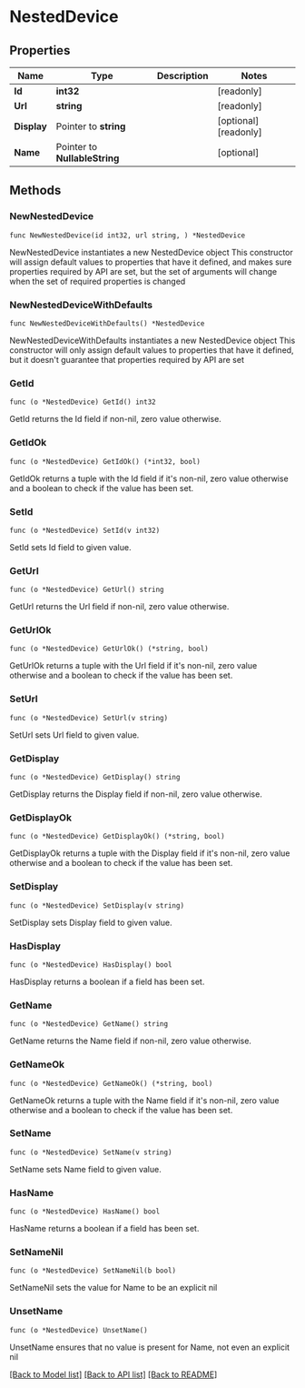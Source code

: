 # NestedDevice

## Properties

Name | Type | Description | Notes
------------ | ------------- | ------------- | -------------
**Id** | **int32** |  | [readonly] 
**Url** | **string** |  | [readonly] 
**Display** | Pointer to **string** |  | [optional] [readonly] 
**Name** | Pointer to **NullableString** |  | [optional] 

## Methods

### NewNestedDevice

`func NewNestedDevice(id int32, url string, ) *NestedDevice`

NewNestedDevice instantiates a new NestedDevice object
This constructor will assign default values to properties that have it defined,
and makes sure properties required by API are set, but the set of arguments
will change when the set of required properties is changed

### NewNestedDeviceWithDefaults

`func NewNestedDeviceWithDefaults() *NestedDevice`

NewNestedDeviceWithDefaults instantiates a new NestedDevice object
This constructor will only assign default values to properties that have it defined,
but it doesn't guarantee that properties required by API are set

### GetId

`func (o *NestedDevice) GetId() int32`

GetId returns the Id field if non-nil, zero value otherwise.

### GetIdOk

`func (o *NestedDevice) GetIdOk() (*int32, bool)`

GetIdOk returns a tuple with the Id field if it's non-nil, zero value otherwise
and a boolean to check if the value has been set.

### SetId

`func (o *NestedDevice) SetId(v int32)`

SetId sets Id field to given value.


### GetUrl

`func (o *NestedDevice) GetUrl() string`

GetUrl returns the Url field if non-nil, zero value otherwise.

### GetUrlOk

`func (o *NestedDevice) GetUrlOk() (*string, bool)`

GetUrlOk returns a tuple with the Url field if it's non-nil, zero value otherwise
and a boolean to check if the value has been set.

### SetUrl

`func (o *NestedDevice) SetUrl(v string)`

SetUrl sets Url field to given value.


### GetDisplay

`func (o *NestedDevice) GetDisplay() string`

GetDisplay returns the Display field if non-nil, zero value otherwise.

### GetDisplayOk

`func (o *NestedDevice) GetDisplayOk() (*string, bool)`

GetDisplayOk returns a tuple with the Display field if it's non-nil, zero value otherwise
and a boolean to check if the value has been set.

### SetDisplay

`func (o *NestedDevice) SetDisplay(v string)`

SetDisplay sets Display field to given value.

### HasDisplay

`func (o *NestedDevice) HasDisplay() bool`

HasDisplay returns a boolean if a field has been set.

### GetName

`func (o *NestedDevice) GetName() string`

GetName returns the Name field if non-nil, zero value otherwise.

### GetNameOk

`func (o *NestedDevice) GetNameOk() (*string, bool)`

GetNameOk returns a tuple with the Name field if it's non-nil, zero value otherwise
and a boolean to check if the value has been set.

### SetName

`func (o *NestedDevice) SetName(v string)`

SetName sets Name field to given value.

### HasName

`func (o *NestedDevice) HasName() bool`

HasName returns a boolean if a field has been set.

### SetNameNil

`func (o *NestedDevice) SetNameNil(b bool)`

 SetNameNil sets the value for Name to be an explicit nil

### UnsetName
`func (o *NestedDevice) UnsetName()`

UnsetName ensures that no value is present for Name, not even an explicit nil

[[Back to Model list]](../README.md#documentation-for-models) [[Back to API list]](../README.md#documentation-for-api-endpoints) [[Back to README]](../README.md)


